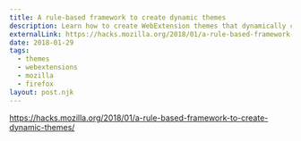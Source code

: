 ```yaml
---
title: A rule-based framework to create dynamic themes
description: Learn how to create WebExtension themes that dynamically change based on the time of the day, the page URL and other factors.
externalLink: https://hacks.mozilla.org/2018/01/a-rule-based-framework-to-create-dynamic-themes/
date: 2018-01-29
tags:
  - themes
  - webextensions
  - mozilla
  - firefox
layout: post.njk
---
```


https://hacks.mozilla.org/2018/01/a-rule-based-framework-to-create-dynamic-themes/
